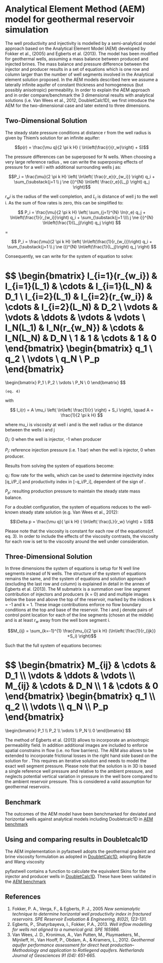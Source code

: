 # Analytical Element Method (AEM) model for geothermal reservoir simulation


The well productivity and injectivity is modelled by a semi-analytical model approach 
based on the Analytical Element Model (AEM) developed by Fokker et al., (2005) and Egberts et al. (2013). 
The model has been modified for geothermal wells, assuming a mass balance between produced and injected brines. 
The mass balance and pressure difference between the injector and producer results in a set of equations 
which is one row and column larger than the number of well segments involved in the 
Analytical element solution proposed. In the AEM models described here we assume a 
laterally infinite aquifer of constant thickness and homogeneous (but possibly anisotropic) permeability. 
In order to explain the AEM approach and in order compare/benchmark the 3 dimensional results with analytical solutions (i.e. Van Wees et al., 2012, DoubletCalc1D), we first introduce the AEM for the two-dimensional case and later extend to three dimensions.

## Two-Dimensional Solution

The steady state pressure conditions at distance r from the well radius is given by Thiem’s solution for an infinite aquifer:

$$p(r) = \frac{\mu q}{2 \pi k H} ( \ln\left(\frac{r}{r_w}\right) + S)$$

The pressure differences can be superposed for N wells. When choosing a very large reference radius , we can write the superposing effects of pressure for a well i with additional surrounding wells j as:

$$P_i = \frac{\mu}{2 \pi k H} \left( \ln\left( \frac{r_e}{r_{w_i}} \right) q_i + \sum_{\substack{j=1 \\ j \ne i}}^{N} \ln\left( \frac{r_e}{L_j} \right) q_j \right)$$

$r_wi$ is the radius of the well completion, and  $L_j$ is distance of well j to the well i. As the sum of flow rates is zero, this can be simplified to:



$$
P_i = \frac{\mu}{2 \pi k H} \left( \sum_{j=1}^{N} \ln(r_e) q_j + \ln\left(\frac{1}{r_{w_i}}\right) q_i + \sum_{\substack{j=1 \\\\ j \ne i}}^{N} \ln\left(\frac{1}{L_j}\right) q_j \right)
$$

=


$$
P_i = \frac{\mu}{2 \pi k H} \left( \ln\left(\frac{1}{r_{w_i}}\right) q_i + \sum_{\substack{j=1 \\ j \ne i}}^{N} \ln\left(\frac{1}{L_j}\right) q_j \right)
$$



Consequently, we can write for the system of equation to solve:



$$
\begin{bmatrix}
I_{i=1}(r_{w_i}) & I_{i=1}(L_1) & \cdots & I_{i=1}(L_N) & D_1 \\
I_{i=2}(L_1) & I_{i=2}(r_{w_i}) & \cdots & I_{i=2}(L_N) & D_2 \\
\vdots & \vdots & \ddots & \vdots & \vdots \\
I_N(L_1) & I_N(r_{w_N}) & \cdots & I_N(L_N) & D_N \\
1 & 1 & \cdots & 1 & 0
\end{bmatrix}
\begin{bmatrix}
q_1 \\
q_2 \\
\vdots \\
q_N \\
P_p
\end{bmatrix}
=
\begin{bmatrix}
P_1 \\
P_2 \\
\vdots \\
P_N \\
0
\end{bmatrix}
$$

	(eq. 4)

with


$$
I_i(r) = A \mu_i \left( \ln\left( \frac{1}{r} \right) + S_i \right), \quad A = \frac{1}{2 \pi k H}
$$

where mu_i is viscosity at well i and is the well radius or the distance between the wells i and j

$D_i$: 0 when the well is injector, -1 when producer

$P_i$: reference injection pressure (i.e. 1 bar) when the well is injector, 0 when producer.

Results from solving the system of equations become:

$q_i$: flow rate for the wells, which can be used to determine injectivity index  [q_i/P_i] and productivity index in [-q_i/P_i], 
dependent of the sign of .

$P_p$: resulting production pressure to maintain the steady state mass balance.

For a doublet configuration, the system of equations reduces to the well-known steady state solution (e.g. Van Wees et al., 2012):

$$\Delta p = \frac{\mu q}{ \pi k H} ( \ln\left( \frac{L}{r_w} \right) + S)$$

Please note that the viscosity is constant for each row of the equations(cf. eq. 3). In order to include the effects of the viscosity contrasts, the viscosity for each row is set to the viscosity around the well under consideration.

## Three-Dimensional Solution

In three dimensions the system of equations is setup for N well line segments instead of N wells. 
The structure of the system of equations remains the same, 
and the system of equations and solution approach (excluding the last row and column) 
is explained in detail in the annex of Egberts et al. (2013). 
The M submatrix is a summation over line segment contribution of injectors and producers (k = 0) 
and and multiple images below the base and above the top of the reservoir, marked by the indices k = -1 and k = 1. 
These image contributions enforce no flow boundary conditions at the top and base of the reservoir. 
The i and j denote pairs of control point location for each of the line segments (chosen at the middle) and is at least $r_w$ away from the well bore segment i.

$$M_{ij} = \sum_{k=-1}^{1} \frac{\mu_i}{2 \pi k H} (\ln\left( \frac{1}{r_{ijk}} +S_i) \right)$$

Such that the full system of equations becomes:


$$
\begin{bmatrix}
M_{ij} & \cdots & D_1 \\\\
\vdots & \ddots & \vdots \\\\
M_{ij} & \cdots & D_N \\\\
1 & \cdots & 0
\end{bmatrix}
\begin{bmatrix}
q_1 \\\\
q_2 \\\\
\vdots \\\\
q_N \\\\
P_p
\end{bmatrix}
=
\begin{bmatrix}
P_1 \\\\
P_2 \\\\
\vdots \\\\
P_N \\\\
0
\end{bmatrix}
$$


The method of Egberts et al. (2013) allows to incorporate an anisotropic permeability field.
In addition additional images are included to enforce spatial constrains in flow (i.e. no flow barriers). 
The AEM also allows to be extended to incorporate frictional losses in the right hand side based on the solution for .
This requires an iterative solution and needs to model the exact well segment pressure. Please note that the solution is in 3D is based a single reference  well pressure  and  relative to the ambient pressure, and neglects potential vertical variation in pressure in the well bore compared to the ambient reservoir pressure. This is considered a valid  assumption for geothermal reservoirs.

## Benchmark

The outcomes of the AEM model have been benchmarked for deviated and horizontal wells against 
analytical models including Doubletcalc1D in [AEM benchmark](aem_benchmark.md)

## Using and comparing results in Doubletcalc1D

The AEM implementation in pyfastwell adopts the geothermal gradeint and  brine viscosity formulation as adopted 
in  [DoubletCalc1D](https://www.nlog.nl/en/tools), adopting Batzle and Wang viscosity

pyfastwell contains a function to calculate the equivalent Skins for the injector and 
producer wells in [DoubletCalc1D](https://www.nlog.nl/en/tools). These have been validated
in the [AEM benchmark](aem_benchmark.md)

## References

1. Fokker, P. A., Verga, F., & Egberts, P. J., 2005 *New semianalytic technique to determine horizontal well productivity index in fractured reservoirs. SPE Reservoir Evaluation & Engineering, 8(02), 123-131.*
2. Egberts, P., Shatyrbayeva, I., Fokker, P.A., 2013. *Well inflow modelling for wells not aligned to a numerical grid. SPE 165986.*
3. Van Wees, J. D., Kronimus, A., Van Putten, M., Pluymaekers, M., Mijnlieff, H., Van Hooff, P., Obdam, A., & Kramers, L., 2012. *Geothermal aquifer performance assessment 
for direct heat production–Methodology and application to Rotliegend aquifers. Netherlands Journal of Geosciences 91 (04): 651-665.*
